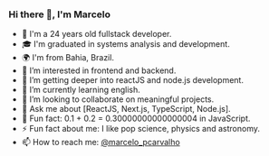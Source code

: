 ### Hi there 👋, I'm Marcelo

- 👋 I'm a 24 years old fullstack developer.
- 🎓 I'm graduated in systems analysis and development.
- 🌍 I'm from Bahia, Brazil.
- 👀 I’m interested in frontend and backend.
- 🔭 I’m getting deeper into reactJS and node.js development.
- 🌱 I’m currently learning english.
- 💞️ I’m looking to collaborate on meaningful projects.
- 💬 Ask me about [ReactJS, Next.js, TypeScript, Node.js].
- 👾 Fun fact: 0.1 + 0.2 = 0.30000000000000004 in JavaScript.
- ⚡ Fun fact about me: I like pop science, physics and astronomy.
- 📫 How to reach me: [@marcelo_pcarvalho](https://www.linkedin.com/in/marcelo-pcarvalho/)
